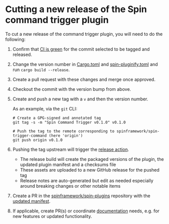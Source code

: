 # Cutting a new release of the Spin command trigger plugin

To cut a new release of the command trigger plugin, you will need to do the following:

1. Confirm that [CI is green](https://github.com/spinframework/spin-trigger-command/actions) for the commit selected to be tagged and released.

1. Change the version number in [Cargo.toml](./Cargo.toml) and [spin-pluginify.toml](./spin-pluginify.toml) and run `cargo build --release`.

1. Create a pull request with these changes and merge once approved.

1. Checkout the commit with the version bump from above.

1. Create and push a new tag with a `v` and then the version number.

    As an example, via the `git` CLI:

    ```
    # Create a GPG-signed and annotated tag
    git tag -s -m "Spin Command Trigger v0.1.0" v0.1.0

    # Push the tag to the remote corresponding to spinframework/spin-trigger-command (here 'origin')
    git push origin v0.1.0
    ```

1. Pushing the tag upstream will trigger the [release action](https://github.com/spinframework/spin-trigger-command/actions/workflows/release.yml).
    - The release build will create the packaged versions of the plugin, the updated plugin manifest and a checksums file
    - These assets are uploaded to a new GitHub release for the pushed tag
    - Release notes are auto-generated but edit as needed especially around breaking changes or other notable items
  
1. Create a PR in the [spinframework/spin-plugins](https://github.com/spinframework/spin-plugins) repository with the [updated manifest](https://github.com/spinframework/spin-plugins/tree/main/manifests/command-trigger).

1. If applicable, create PR(s) or coordinate [documentation](https://github.com/spinframework/spin-docs) needs, e.g. for new features or updated functionality.